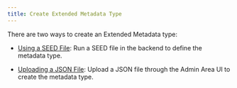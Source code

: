 ```yaml
---
title: Create Extended Metadata Type
---
```


There are two ways to create an Extended Metadata type:

* [Using a SEED File](create-extended-metadata-type-with-seeds-file): Run a SEED file in the backend to define the metadata type.

* [Uploading a JSON File](create-extended-metadata-type-with-json-file): Upload a JSON file through the Admin Area UI to create the metadata type.